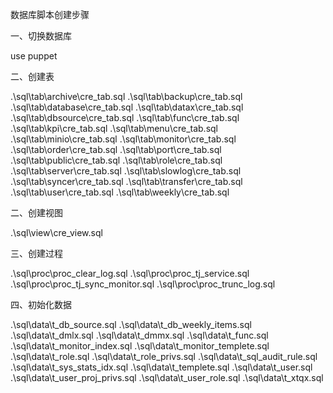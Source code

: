 数据库脚本创建步骤

一、切换数据库

use puppet
    
二、创建表

.\sql\tab\archive\cre_tab.sql
.\sql\tab\backup\cre_tab.sql
.\sql\tab\database\cre_tab.sql
.\sql\tab\datax\cre_tab.sql
.\sql\tab\dbsource\cre_tab.sql
.\sql\tab\func\cre_tab.sql
.\sql\tab\kpi\cre_tab.sql
.\sql\tab\menu\cre_tab.sql
.\sql\tab\minio\cre_tab.sql
.\sql\tab\monitor\cre_tab.sql
.\sql\tab\order\cre_tab.sql
.\sql\tab\port\cre_tab.sql
.\sql\tab\public\cre_tab.sql
.\sql\tab\role\cre_tab.sql
.\sql\tab\server\cre_tab.sql
.\sql\tab\slowlog\cre_tab.sql
.\sql\tab\syncer\cre_tab.sql
.\sql\tab\transfer\cre_tab.sql
.\sql\tab\user\cre_tab.sql
.\sql\tab\weekly\cre_tab.sql
                       
二、创建视图
                       
.\sql\view\cre_view.sql
                    
三、创建过程
                        
.\sql\proc\proc_clear_log.sql
.\sql\proc\proc_tj_service.sql
.\sql\proc\proc_tj_sync_monitor.sql
.\sql\proc\proc_trunc_log.sql
                         
四、初始化数据
                        
.\sql\data\t_db_source.sql
.\sql\data\t_db_weekly_items.sql
.\sql\data\t_dmlx.sql
.\sql\data\t_dmmx.sql
.\sql\data\t_func.sql
.\sql\data\t_monitor_index.sql
.\sql\data\t_monitor_templete.sql
.\sql\data\t_role.sql
.\sql\data\t_role_privs.sql
.\sql\data\t_sql_audit_rule.sql
.\sql\data\t_sys_stats_idx.sql
.\sql\data\t_templete.sql
.\sql\data\t_user.sql
.\sql\data\t_user_proj_privs.sql
.\sql\data\t_user_role.sql
.\sql\data\t_xtqx.sql
     
     